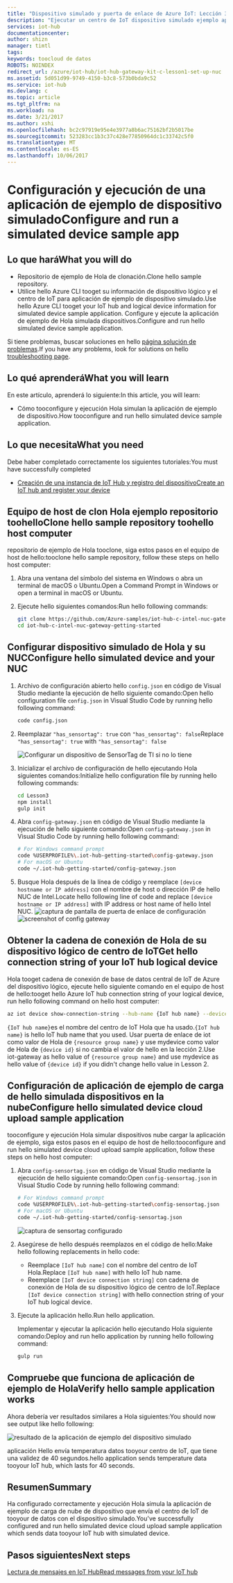 ```yaml
---
title: "Dispositivo simulado y puerta de enlace de Azure IoT: Lección 3: Ejecución de la aplicación de ejemplo | Microsoft Docs"
description: "Ejecutar un centro de IoT dispositivo simulado ejemplo aplicación toosend temperatura datos tooyour"
services: iot-hub
documentationcenter: 
author: shizn
manager: timtl
tags: 
keywords: toocloud de datos
ROBOTS: NOINDEX
redirect_url: /azure/iot-hub/iot-hub-gateway-kit-c-lesson1-set-up-nuc
ms.assetid: 5d051d99-9749-4150-b3c8-573b0bda9c52
ms.service: iot-hub
ms.devlang: c
ms.topic: article
ms.tgt_pltfrm: na
ms.workload: na
ms.date: 3/21/2017
ms.author: xshi
ms.openlocfilehash: bc2c97919e95e4e3977a8b6ac75162bf2b5017be
ms.sourcegitcommit: 523283cc1b3c37c428e77850964dc1c33742c5f0
ms.translationtype: MT
ms.contentlocale: es-ES
ms.lasthandoff: 10/06/2017
---
```

# <a name="configure-and-run-a-simulated-device-sample-app"></a><span data-ttu-id="2feec-104">Configuración y ejecución de una aplicación de ejemplo de dispositivo simulado</span><span class="sxs-lookup"><span data-stu-id="2feec-104">Configure and run a simulated device sample app</span></span>

## <a name="what-you-will-do"></a><span data-ttu-id="2feec-105">Lo que hará</span><span class="sxs-lookup"><span data-stu-id="2feec-105">What you will do</span></span>

- <span data-ttu-id="2feec-106">Repositorio de ejemplo de Hola de clonación.</span><span class="sxs-lookup"><span data-stu-id="2feec-106">Clone hello sample repository.</span></span>
- <span data-ttu-id="2feec-107">Utilice hello Azure CLI tooget su información de dispositivo lógico y el centro de IoT para aplicación de ejemplo de dispositivo simulado.</span><span class="sxs-lookup"><span data-stu-id="2feec-107">Use hello Azure CLI tooget your IoT hub and logical device information for simulated device sample application.</span></span> <span data-ttu-id="2feec-108">Configure y ejecute la aplicación de ejemplo de Hola simulada dispositivos.</span><span class="sxs-lookup"><span data-stu-id="2feec-108">Configure and run hello simulated device sample application.</span></span>

<span data-ttu-id="2feec-109">Si tiene problemas, buscar soluciones en hello [página solución de problemas](iot-hub-gateway-kit-c-sim-troubleshooting.md).</span><span class="sxs-lookup"><span data-stu-id="2feec-109">If you have any problems, look for solutions on hello [troubleshooting page](iot-hub-gateway-kit-c-sim-troubleshooting.md).</span></span>

## <a name="what-you-will-learn"></a><span data-ttu-id="2feec-110">Lo qué aprenderá</span><span class="sxs-lookup"><span data-stu-id="2feec-110">What you will learn</span></span>

<span data-ttu-id="2feec-111">En este artículo, aprenderá lo siguiente:</span><span class="sxs-lookup"><span data-stu-id="2feec-111">In this article, you will learn:</span></span>

- <span data-ttu-id="2feec-112">Cómo tooconfigure y ejecución Hola simulan la aplicación de ejemplo de dispositivo.</span><span class="sxs-lookup"><span data-stu-id="2feec-112">How tooconfigure and run hello simulated device sample application.</span></span>

## <a name="what-you-need"></a><span data-ttu-id="2feec-113">Lo que necesita</span><span class="sxs-lookup"><span data-stu-id="2feec-113">What you need</span></span>

<span data-ttu-id="2feec-114">Debe haber completado correctamente los siguientes tutoriales:</span><span class="sxs-lookup"><span data-stu-id="2feec-114">You must have successfully completed</span></span>

- [<span data-ttu-id="2feec-115">Creación de una instancia de IoT Hub y registro del dispositivo</span><span class="sxs-lookup"><span data-stu-id="2feec-115">Create an IoT hub and register your device</span></span>](iot-hub-gateway-kit-c-sim-lesson2-register-device.md)

## <a name="clone-hello-sample-repository-toohello-host-computer"></a><span data-ttu-id="2feec-116">Equipo de host de clon Hola ejemplo repositorio toohello</span><span class="sxs-lookup"><span data-stu-id="2feec-116">Clone hello sample repository toohello host computer</span></span>

<span data-ttu-id="2feec-117">repositorio de ejemplo de Hola tooclone, siga estos pasos en el equipo de host de hello:</span><span class="sxs-lookup"><span data-stu-id="2feec-117">tooclone hello sample repository, follow these steps on hello host computer:</span></span>

1. <span data-ttu-id="2feec-118">Abra una ventana del símbolo del sistema en Windows o abra un terminal de macOS o Ubuntu.</span><span class="sxs-lookup"><span data-stu-id="2feec-118">Open a Command Prompt in Windows or open a terminal in macOS or Ubuntu.</span></span>
2. <span data-ttu-id="2feec-119">Ejecute hello siguientes comandos:</span><span class="sxs-lookup"><span data-stu-id="2feec-119">Run hello following commands:</span></span>

   ```bash
   git clone https://github.com/Azure-samples/iot-hub-c-intel-nuc-gateway-getting-started
   cd iot-hub-c-intel-nuc-gateway-getting-started
   ```

## <a name="configure-hello-simulated-device-and-your-nuc"></a><span data-ttu-id="2feec-120">Configurar dispositivo simulado de Hola y su NUC</span><span class="sxs-lookup"><span data-stu-id="2feec-120">Configure hello simulated device and your NUC</span></span>

1. <span data-ttu-id="2feec-121">Archivo de configuración abierto hello `config.json` en código de Visual Studio mediante la ejecución de hello siguiente comando:</span><span class="sxs-lookup"><span data-stu-id="2feec-121">Open hello configuration file `config.json` in Visual Studio Code by running hello following command:</span></span>

   ```bash
   code config.json
   ```

2. <span data-ttu-id="2feec-122">Reemplazar `"has_sensortag": true` con `"has_sensortag": false`</span><span class="sxs-lookup"><span data-stu-id="2feec-122">Replace `"has_sensortag": true` with `"has_sensortag": false`</span></span>

   ![Configurar un dispositivo de SensorTag de TI si no lo tiene](media/iot-hub-gateway-kit-lessons/lesson3/config_no_sensortag.png)

3. <span data-ttu-id="2feec-124">Inicializar el archivo de configuración de hello ejecutando Hola siguientes comandos:</span><span class="sxs-lookup"><span data-stu-id="2feec-124">Initialize hello configuration file by running hello following commands:</span></span>

   ```bash
   cd Lesson3
   npm install
   gulp init
   ```

4. <span data-ttu-id="2feec-125">Abra `config-gateway.json` en código de Visual Studio mediante la ejecución de hello siguiente comando:</span><span class="sxs-lookup"><span data-stu-id="2feec-125">Open `config-gateway.json` in Visual Studio Code by running hello following command:</span></span>

   ```bash
   # For Windows command prompt
   code %USERPROFILE%\.iot-hub-getting-started\config-gateway.json
   # For macOS or Ubuntu
   code ~/.iot-hub-getting-started/config-gateway.json
   ```

5. <span data-ttu-id="2feec-126">Busque Hola después de la línea de código y reemplace `[device hostname or IP address]` con el nombre de host o dirección IP de hello NUC de Intel.</span><span class="sxs-lookup"><span data-stu-id="2feec-126">Locate hello following line of code and replace `[device hostname or IP address]` with IP address or host name of hello Intel NUC.</span></span>
   <span data-ttu-id="2feec-127">![captura de pantalla de puerta de enlace de configuración](media/iot-hub-gateway-kit-lessons/lesson3/config_gateway.png)</span><span class="sxs-lookup"><span data-stu-id="2feec-127">![screenshot of config gateway](media/iot-hub-gateway-kit-lessons/lesson3/config_gateway.png)</span></span>

## <a name="get-hello-connection-string-of-your-iot-hub-logical-device"></a><span data-ttu-id="2feec-128">Obtener la cadena de conexión de Hola de su dispositivo lógico de centro de IoT</span><span class="sxs-lookup"><span data-stu-id="2feec-128">Get hello connection string of your IoT hub logical device</span></span>

<span data-ttu-id="2feec-129">Hola tooget cadena de conexión de base de datos central de IoT de Azure del dispositivo lógico, ejecute hello siguiente comando en el equipo de host de hello:</span><span class="sxs-lookup"><span data-stu-id="2feec-129">tooget hello Azure IoT hub connection string of your logical device, run hello following command on hello host computer:</span></span>

```bash
az iot device show-connection-string --hub-name {IoT hub name} --device-id mydevice --resource-group iot-gateway
```

<span data-ttu-id="2feec-130">`{IoT hub name}`es el nombre del centro de IoT Hola que ha usado.</span><span class="sxs-lookup"><span data-stu-id="2feec-130">`{IoT hub name}` is hello IoT hub name that you used.</span></span> <span data-ttu-id="2feec-131">Usar puerta de enlace de iot como valor de Hola de `{resource group name}` y use mydevice como valor de Hola de `{device id}` si no cambia el valor de hello en la lección 2.</span><span class="sxs-lookup"><span data-stu-id="2feec-131">Use iot-gateway as hello value of `{resource group name}` and use mydevice as hello value of `{device id}` if you didn't change hello value in Lesson 2.</span></span>

## <a name="configure-hello-simulated-device-cloud-upload-sample-application"></a><span data-ttu-id="2feec-132">Configuración de aplicación de ejemplo de carga de hello simulada dispositivos en la nube</span><span class="sxs-lookup"><span data-stu-id="2feec-132">Configure hello simulated device cloud upload sample application</span></span>

<span data-ttu-id="2feec-133">tooconfigure y ejecución Hola simular dispositivos nube cargar la aplicación de ejemplo, siga estos pasos en el equipo de host de hello:</span><span class="sxs-lookup"><span data-stu-id="2feec-133">tooconfigure and run hello simulated device cloud upload sample application, follow these steps on hello host computer:</span></span>

1. <span data-ttu-id="2feec-134">Abra `config-sensortag.json` en código de Visual Studio mediante la ejecución de hello siguiente comando:</span><span class="sxs-lookup"><span data-stu-id="2feec-134">Open `config-sensortag.json` in Visual Studio Code by running hello following command:</span></span>

   ```bash
   # For Windows command prompt
   code %USERPROFILE%\.iot-hub-getting-started\config-sensortag.json
   # For macOS or Ubuntu
   code ~/.iot-hub-getting-started/config-sensortag.json
   ```

   ![captura de sensortag configurado](media/iot-hub-gateway-kit-lessons/lesson3/config_simulated_device.png)

2. <span data-ttu-id="2feec-136">Asegúrese de hello después reemplazos en el código de hello:</span><span class="sxs-lookup"><span data-stu-id="2feec-136">Make hello following replacements in hello code:</span></span>
   - <span data-ttu-id="2feec-137">Reemplace `[IoT hub name]` con el nombre del centro de IoT Hola.</span><span class="sxs-lookup"><span data-stu-id="2feec-137">Replace `[IoT hub name]` with hello IoT hub name.</span></span>
   - <span data-ttu-id="2feec-138">Reemplace `[IoT device connection string]` con cadena de conexión de Hola de su dispositivo lógico de centro de IoT.</span><span class="sxs-lookup"><span data-stu-id="2feec-138">Replace `[IoT device connection string]` with hello connection string of your IoT hub logical device.</span></span>

3. <span data-ttu-id="2feec-139">Ejecute la aplicación hello.</span><span class="sxs-lookup"><span data-stu-id="2feec-139">Run hello application.</span></span>

   <span data-ttu-id="2feec-140">Implementar y ejecutar la aplicación hello ejecutando Hola siguiente comando:</span><span class="sxs-lookup"><span data-stu-id="2feec-140">Deploy and run hello application by running hello following command:</span></span>

   ```bash
   gulp run
   ```

## <a name="verify-hello-sample-application-works"></a><span data-ttu-id="2feec-141">Compruebe que funciona de aplicación de ejemplo de Hola</span><span class="sxs-lookup"><span data-stu-id="2feec-141">Verify hello sample application works</span></span>

<span data-ttu-id="2feec-142">Ahora debería ver resultados similares a Hola siguientes:</span><span class="sxs-lookup"><span data-stu-id="2feec-142">You should now see output like hello following:</span></span>

![resultado de la aplicación de ejemplo del dispositivo simulado](media/iot-hub-gateway-kit-lessons/lesson3/gulp_run_simudev.png)

<span data-ttu-id="2feec-144">aplicación Hello envía temperatura datos tooyour centro de IoT, que tiene una validez de 40 segundos.</span><span class="sxs-lookup"><span data-stu-id="2feec-144">hello application sends temperature data tooyour IoT hub, which lasts for 40 seconds.</span></span>

## <a name="summary"></a><span data-ttu-id="2feec-145">Resumen</span><span class="sxs-lookup"><span data-stu-id="2feec-145">Summary</span></span>

<span data-ttu-id="2feec-146">Ha configurado correctamente y ejecución Hola simula la aplicación de ejemplo de carga de nube de dispositivo que envía el centro de IoT de tooyour de datos con el dispositivo simulado.</span><span class="sxs-lookup"><span data-stu-id="2feec-146">You've successfully configured and run hello simulated device cloud upload sample application which sends data tooyour IoT hub with simulated device.</span></span>

## <a name="next-steps"></a><span data-ttu-id="2feec-147">Pasos siguientes</span><span class="sxs-lookup"><span data-stu-id="2feec-147">Next steps</span></span>
[<span data-ttu-id="2feec-148">Lectura de mensajes en IoT Hub</span><span class="sxs-lookup"><span data-stu-id="2feec-148">Read messages from your IoT hub</span></span>](iot-hub-gateway-kit-c-sim-lesson3-read-messages-from-hub.md)